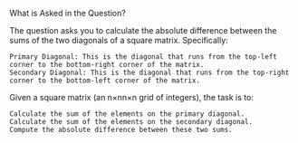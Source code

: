 What is Asked in the Question?

The question asks you to calculate the absolute difference between the sums of the two diagonals of a square matrix. Specifically:

    Primary Diagonal: This is the diagonal that runs from the top-left corner to the bottom-right corner of the matrix.
    Secondary Diagonal: This is the diagonal that runs from the top-right corner to the bottom-left corner of the matrix.

Given a square matrix (an n×nn×n grid of integers), the task is to:

    Calculate the sum of the elements on the primary diagonal.
    Calculate the sum of the elements on the secondary diagonal.
    Compute the absolute difference between these two sums.